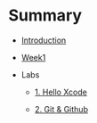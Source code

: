 # Summary

* [Introduction](README.md)

* [Week1](assignment-week1.md)
* Labs
  * [1. Hello Xcode](https://www.gitbook.com/book/mobilelab/class/edit#)

  * [2. Git & Github](https://www.gitbook.com/book/mobilelab/class/edit#)



